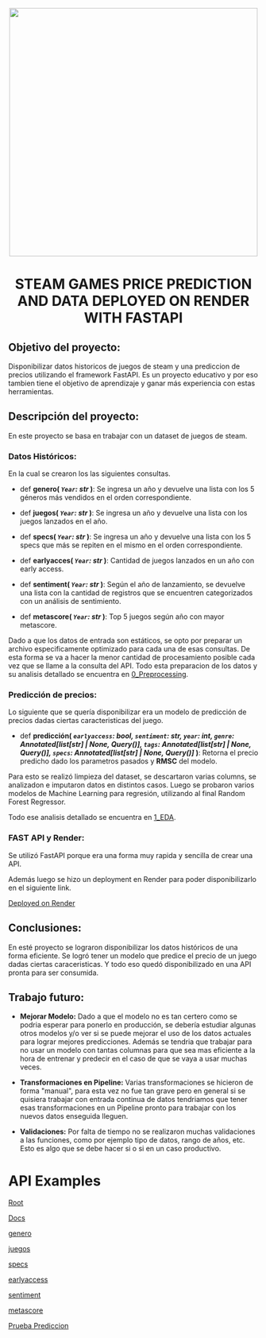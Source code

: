 <p align=center><img src=https://www.trustedreviews.com/wp-content/uploads/sites/54/2021/06/Steam-920x518.jpg width="500"><p>

# <h1 align=center> **STEAM GAMES PRICE PREDICTION AND DATA DEPLOYED ON RENDER WITH FASTAPI** </h1>

## **Objetivo del proyecto:**

Disponibilizar datos historicos de juegos de steam y una prediccion de precios utilizando el framework FastAPI. Es un proyecto educativo y por eso tambien tiene el objetivo de aprendizaje y ganar más experiencia con estas herramientas.

## **Descripción del proyecto:**

En este proyecto se basa en trabajar con un dataset de juegos de steam.

### Datos Históricos:
En la cual se crearon los las siguientes consultas.

+ def **genero( *`Year`: str* )**:
    Se ingresa un año y devuelve una lista con los 5 géneros más vendidos en el orden correspondiente.

+ def **juegos( *`Year`: str* )**:
    Se ingresa un año y devuelve una lista con los juegos lanzados en el año.

+ def **specs( *`Year`: str* )**:
    Se ingresa un año y devuelve una lista con los 5 specs que más se repiten en el mismo en el orden correspondiente. 

+ def **earlyacces( *`Year`: str* )**:
    Cantidad de juegos lanzados en un año con early access.

+ def **sentiment( *`Year`: str* )**:
    Según el año de lanzamiento, se devuelve una lista con la cantidad de registros que se encuentren categorizados con un análisis de sentimiento. 

+ def **metascore( *`Year`: str* )**:
    Top 5 juegos según año con mayor metascore.

Dado a que los datos de entrada son estáticos, se opto por preparar un archivo especificamente optimizado para cada una de esas consultas. De esta forma se va a hacer la menor cantidad de procesamiento posible cada vez que se llame a la consulta del API. Todo esta preparacion de los datos y su analisis detallado se encuentra en [0_Preprocessing](0_Preprocessing.ipynb).

### Predicción de precios:
Lo siguiente que se quería disponibilizar era un modelo de predicción de precios dadas ciertas caracteristicas del juego.

+ def **predicción( *`earlyaccess`: bool, `sentiment`: str, `year`: int, `genre`: Annotated[list[str] | None, Query()], `tags`: Annotated[list[str] | None, Query()], `specs`: Annotated[list[str] | None, Query()]* )**:
    Retorna el precio predicho dado los parametros pasados y **RMSC** del modelo.
    
Para esto se realizó limpieza del dataset, se descartaron varias columns, se analizadon e imputaron datos en distintos casos. Luego se probaron varios modelos de Machine Learning para regresión, utilizando al final Random Forest Regressor.

Todo ese analisis detallado se encuentra en [1_EDA](1_EDA.ipynb).

### FAST API y Render:
Se utilizó FastAPI porque era una forma muy rapida y sencilla de crear una API.

Además luego se hizo un deployment en Render para poder disponibilizarlo en el siguiente link.

[Deployed on Render](https://pi-ml-ops-sebastian-besio.onrender.com)


## **Conclusiones:**

En esté proyecto se lograron disponibilizar los datos históricos de una forma eficiente. Se logró tener un modelo que predice el precio de un juego dadas ciertas caraceristicas. Y todo eso quedó disponibilizado en una API pronta para ser consumida. 

## **Trabajo futuro:**

+ **Mejorar Modelo:** Dado a que el modelo no es tan certero como se podria esperar para ponerlo en producción, se debería estudiar algunas otros modelos y/o ver si se puede mejorar el uso de los datos actuales para lograr mejores predicciones. Además se tendria que trabajar para no usar un modelo con tantas columnas para que sea mas eficiente a la hora de entrenar y predecir en el caso de que se vaya a usar muchas veces.

+ **Transformaciones en Pipeline:** Varias transformaciones se hicieron de forma "manual", para esta vez no fue tan grave pero en general si se quisiera trabajar con entrada continua de datos tendriamos que tener esas transformaciones en un Pipeline pronto para trabajar con los nuevos datos enseguida lleguen.

+ **Validaciones:** Por falta de tiempo no se realizaron muchas validaciones a las funciones, como por ejemplo tipo de datos, rango de años, etc. Esto es algo que se debe hacer si o si en un caso productivo.

# API Examples

[Root](https://pi-ml-ops-sebastian-besio.onrender.com/)

[Docs](https://pi-ml-ops-sebastian-besio.onrender.com/docs)

[genero](https://pi-ml-ops-sebastian-besio.onrender.com/genero/2015)

[juegos](https://pi-ml-ops-sebastian-besio.onrender.com/juegos/2015)

[specs](https://pi-ml-ops-sebastian-besio.onrender.com/specs/2015)

[earlyaccess](https://pi-ml-ops-sebastian-besio.onrender.com/earlyacces/2015)

[sentiment](https://pi-ml-ops-sebastian-besio.onrender.com/sentiment/2015)

[metascore](https://pi-ml-ops-sebastian-besio.onrender.com/metascore/2015)

[Prueba Prediccion](https://pi-ml-ops-sebastian-besio.onrender.com/prediccion/?earlyaccess=true&sentiment=%27Mostly%20Positive%27&year=2018&genre=Casual&genre=Indie&genre=Simulation&genre=Strategy)
